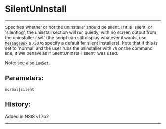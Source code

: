 # SilentUnInstall

---

Specifies whether or not the uninstaller should be silent. If it is 'silent' or 'silentlog', the uninstall section will run quietly, with no screen output from the uninstaller itself (the script can still display whatever it wants, use [`MessageBox`][1]'s `/SD` to specify a default for silent installers). Note that if this is set to 'normal' and the user runs the uninstaller with `/S` on the command line, it will behave as if SilentUnInstall 'silent' was used.

Note: see also [`LogSet`][2].

## Parameters:

    normal|silent

## History:

Added in NSIS v1.7b2

---

[1]: MessageBox.markdown
[2]: LogSet.markdown